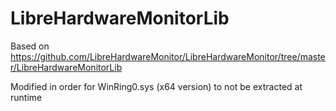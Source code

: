 # LibreHardwareMonitorLib

Based on https://github.com/LibreHardwareMonitor/LibreHardwareMonitor/tree/master/LibreHardwareMonitorLib

Modified in order for WinRing0.sys (x64 version) to not be extracted at runtime